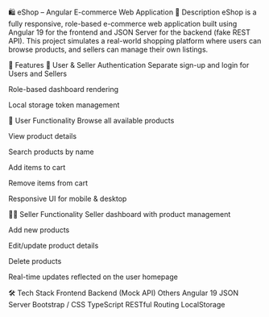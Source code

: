 🛍️ eShop – Angular E-commerce Web Application
📌 Description
eShop is a fully responsive, role-based e-commerce web application built using Angular 19 for the frontend and JSON Server for the backend (fake REST API). This project simulates a real-world shopping platform where users can browse products, and sellers can manage their own listings.

🚀 Features
👥 User & Seller Authentication
Separate sign-up and login for Users and Sellers

Role-based dashboard rendering

Local storage token management

🛒 User Functionality
Browse all available products

View product details

Search products by name

Add items to cart

Remove items from cart

Responsive UI for mobile & desktop

🧑‍💼 Seller Functionality
Seller dashboard with product management

Add new products

Edit/update product details

Delete products

Real-time updates reflected on the user homepage

🛠️ Tech Stack
Frontend	Backend (Mock API)	Others
Angular 19	JSON Server	Bootstrap / CSS
TypeScript	RESTful Routing	LocalStorage
